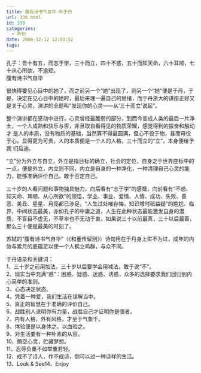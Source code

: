 ```yaml
---
title: 腹有诗书气自华-听于丹
url: 330.html
id: 330
categories:
  - 听到
date: 2006-12-12 12:03:52
tags:
---
```


孔子：吾十有五，而志于学，三十而立，四十不惑，五十而知天命，六十耳顺，七十从心所欲，不逾矩。  
腹有诗书气自华  
  
很快得要见心目中的她了，而之前另一个“她”出现了，则另一个“她”便是于丹，于是，决定在见心目中的她时，最后来理一遍自己的思绪，而于丹浙大的讲座正好又是关于心灵，演讲的全题叫“发现你的心灵——从‘三十而立’说起”。  
  
整个演讲都在感动中进行，心灵曾经最脆弱的部分，到而今变成人类的最后一片净土，一个人成熟和快乐与否，非旦取自看得见的物质荣耀，感觉得到的振奋和触动才 是人的本质，没有物质的基础，当然算不得最圆满，但心不役于物，甚而毋役于心，显得更为可贵，人的本质便是一个人的人格，三十而立的“立”，本身便给予我 们启迪。  
  
“立”分为外立与自立，外立是指目标的确立，社会的定位，自身之于世界座标中的一点，便是外立，内立则不同，内立是自身的一种净化，一种清理自己心灵的能力，能够准确评价自己，敢于否定自己。  
  
三十岁的人看问题和事物独具魅力，向后看有“志于学”的感慨，向前看有“不惑、知天命、耳顺、从心所欲”的领悟，学业、事业、爱情、人情、成功、失败、善 恶、美丑、星星、月亮都已涉足，“人生过处唯存悔，知识增时祗益疑”的尴尬、临界、中间状态最美，亦如孔子的中庸之道，人生在此种状态最能激发自身的潜 质，不盲目不虚无，不草率也不无动于衷，如果说三十以前最真，三十以后最善，那么三十便是最美的时刻了。  
  
苏轼的“腹有诗书气自华”（《和董传留别》）诗句用在于丹身上实不为过，成年的内敛与累月的底蕴足以使一个人鹤立鸡群，与众不同。  
  
  
于丹语录和关键词：  
1、三十岁之前用加法，三十岁以后要学会用减法，敢于说“不”。  
2、现实当中充满“惑”：困惑、疑惑、迷惑、诱惑，众多的选择要求我们回归到内心简单的准则。  
3、心态决定状态。  
4、凭着一种爱，我们生活在误解当中。  
5、真正的智慧在于准确的评价自己。  
6、战胜别人说明你有力量，战胜自己才证明你是强者。  
7、内有人格，外有风格，才至于气象千。  
8、体验便是以身体之，以血验之。  
9、对生活要有一种朴素的从容。  
10、腾空心灵，贮藏梦想。  
11、忍辱负重不如举重若轻。  
12、成不了诗人，作不成诗，倒可以过一种诗样的生活。  
13、Look & See14、Enjoy